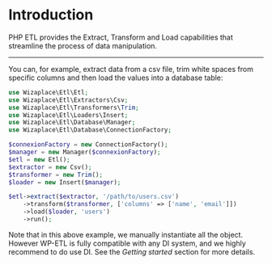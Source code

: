 # Introduction

PHP ETL provides the Extract, Transform and Load capabilities that streamline the process of data manipulation.

---

You can, for example, extract data from a csv file, trim white spaces from specific columns and then load the values into a database table:

```php
use Wizaplace\Etl\Etl;
use Wizaplace\Etl\Extractors\Csv;
use Wizaplace\Etl\Transformers\Trim;
use Wizaplace\Etl\Loaders\Insert;
use Wizaplace\Etl\Database\Manager;
use Wizaplace\Etl\Database\ConnectionFactory;

$connexionFactory = new ConnectionFactory();
$manager = new Manager($connexionFactory);
$etl = new Etl();
$extractor = new Csv();
$transformer = new Trim();
$loader = new Insert($manager);

$etl->extract($extractor, '/path/to/users.csv')
    ->transform($transformer, ['columns' => ['name', 'email']])
    ->load($loader, 'users')
    ->run();
```

Note that in this above example, we manually instantiate all the object.
However WP-ETL is fully compatible with any DI system, and we highly recommend
to do use DI. See the _Getting started_ section for more details.
